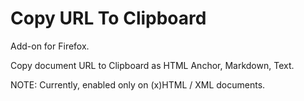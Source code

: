 # Copy URL To Clipboard

Add-on for Firefox.

Copy document URL to Clipboard as HTML Anchor, Markdown, Text.

NOTE: Currently, enabled only on (x)HTML / XML documents.
